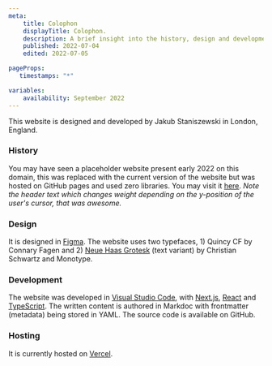 ```yaml
---
meta:
    title: Colophon
    displayTitle: Colophon.
    description: A brief insight into the history, design and development of my website.
    published: 2022-07-04
    edited: 2022-07-05

pageProps:
   timestamps: "*"

variables:
    availability: September 2022
---
```

This website is designed and developed by Jakub Staniszewski in London, England.

### History

You may have seen a placeholder website present early 2022 on this domain, this was replaced with the current version of the website but was hosted on GitHub pages and used zero libraries. You may visit it [here](https://jakuski.github.io/website-dep/). *Note the header text which changes weight depending on the y-position of the user's cursor, that was awesome.*

### Design

It is designed in [Figma](https://www.figma.com/). The website uses two typefaces, 1) Quincy CF by Connary Fagen and 2) [Neue Haas Grotesk](https://fonts.adobe.com/fonts/neue-haas-grotesk) (text variant) by Christian Schwartz and Monotype.

### Development

The website was developed in [Visual Studio Code](https://code.visualstudio.com/), with [Next.js](https://nextjs.org/), [React](https://reactjs.org/) and [TypeScript](https://www.typescriptlang.org/). The written content is authored in Markdoc with frontmatter (metadata) being stored in YAML. The source code is available on GitHub.

### Hosting

It is currently hosted on [Vercel](https://vercel.com).